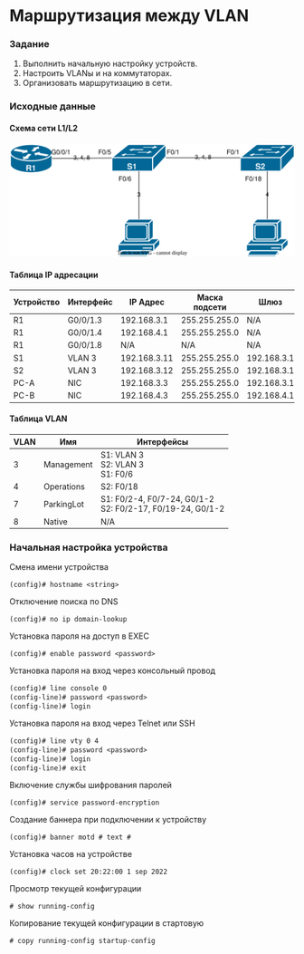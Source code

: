 # Маршрутизация между VLAN

### Задание

1. Выполнить начальную настройку устройств.
2. Настроить VLANы и на коммутаторах.
3. Организовать маршрутизацию в сети.

### Исходные данные

#### Схема сети L1/L2
![](network_lab01.svg)
#### Таблица IP адресации
Устройство | Интерфейс  | IP Адрес  | Маска подсети | Шлюз
---------- | ---------- | --------- | ------------- | ----
R1 | G0/0/1.3 | 192.168.3.1 | 255.255.255.0 | N/A
R1 | G0/0/1.4 | 192.168.4.1 | 255.255.255.0 | N/A
R1 | G0/0/1.8 | N/A | N/A | N/A
S1 | VLAN 3 | 192.168.3.11 | 255.255.255.0 | 192.168.3.1
S2 | VLAN 3 | 192.168.3.12 | 255.255.255.0 | 192.168.3.1
PC-A | NIC | 192.168.3.3 | 255.255.255.0 | 192.168.3.1
PC-B | NIC | 192.168.4.3 | 255.255.255.0 | 192.168.4.1
#### Таблица VLAN
VLAN | Имя | Интерфейсы
---- | --- | ----------
3	| Management | S1: VLAN 3 <br/> S2: VLAN 3 <br/> S1: F0/6
4	| Operations |	S2: F0/18
7 | ParkingLot |	S1: F0/2-4, F0/7-24, G0/1-2 <br/> S2: F0/2-17, F0/19-24, G0/1-2 
8 |	Native |	N/A

### Начальная настройка устройства

Смена имени устройства
```
(config)# hostname <string>
```
Отключение поиска по DNS
```
(config)# no ip domain-lookup
```
Установка пароля на доступ в EXEC
```
(config)# enable password <password>
```
Установка пароля на вход через консольный провод
```
(config)# line console 0
(config-line)# password <password>
(config-line)# login
```
Установка пароля на вход через Telnet или SSH
```
(config)# line vty 0 4
(config-line)# password <password>
(config-line)# login
(config-line)# exit
```
Включение службы шифрования паролей
```
(config)# service password-encryption
```
Создание баннера при подключении к устройству
```
(config)# banner motd # text #
```
Установка часов на устройстве
```
(config)# clock set 20:22:00 1 sep 2022
```
Просмотр текущей конфигурации
```
# show running-config
```
Копирование текущей конфигурации в стартовую
```
# copy running-config startup-config
```

